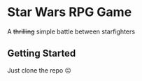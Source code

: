 # Star Wars RPG Game

A ~~thrilling~~ simple battle between starfighters

## Getting Started

Just clone the repo :neutral_face: